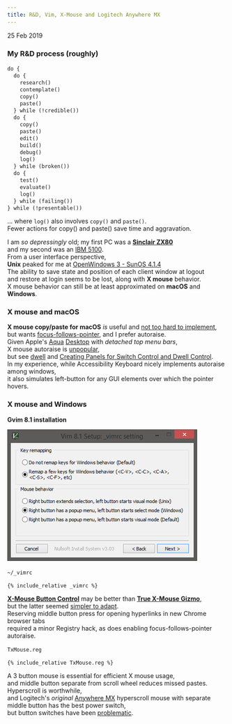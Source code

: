 ```yaml
---
title: R&D, Vim, X-Mouse and Logitech Anywhere MX
---
```

25 Feb 2019  

### My R&D process (roughly)
```
do {
  do {
    research()
    contemplate()
    copy()
    paste()
  } while (!credible())
  do {
    copy()
    paste()
    edit()
    build()
    debug()
    log()
  } while (broken())
  do {
    test()
    evaluate()
    log()
  } while (failing())
} while (!presentable())
```
... where `log()` also involves `copy()` and `paste()`.  
Fewer actions for copy() and paste() save time and aggravation.

I am *so depressingly* old; my first PC was a [**Sinclair ZX80**](https://en.wikipedia.org/wiki/ZX80)  
and my second was an [IBM 5100](https://en.wikipedia.org/wiki/IBM_5100).  
From a user interface perspective,  
**Unix** peaked for me at [OpenWindows 3 - SunOS 4.1.4](http://toastytech.com/guis/ow3.html)  
The ability to save state and position of each client window at logout   
and restore at login seems to be lost, along with **X mouse** behavior.   
X mouse behavior can still be at least approximated on **macOS** and **Windows**.  

### X mouse and macOS
**X mouse copy/paste for macOS** *is* useful and [not too hard to implement](https://github.com/blekenbleu/macXcopy),  
but wants [focus-follows-pointer](https://en.wikipedia.org/wiki/Focus_(computing)#Focus_follows_pointer), and I prefer autoraise.  
Given Apple's [Aqua](https://en.wikipedia.org/wiki/Aqua_(user_interface)) [Desktop](https://support.apple.com/en-us/HT201956) with *detached top menu bars*,  
X mouse autoraise is [unpopular](http://steve-yegge.blogspot.com/2008/04/settling-osx-focus-follows-mouse-debate.html),  
but see [dwell](http://xahlee.info/kbd/macos_hover_switch_window.html) and [Creating Panels for Switch Control and Dwell Control](https://mcmw.abilitynet.org.uk/macos-1013-high-sierra-creating-panels-switch-control-and-dwell-control).  
In my experience, while Accessibility Keyboard nicely implements autoraise among windows,  
it also simulates left-button for any GUI elements over which the pointer hovers.

### X mouse and Windows
**Gvim 8.1 installation**

![snapshot of Vim installation settings](Vim.gif "installation settings")

`~/_vimrc`
```
{% include_relative _vimrc %}  
```
**[X-Mouse Button Control](https://www.highrez.co.uk/downloads/xmousebuttoncontrol.htm)** may be better than **[True X-Mouse Gizmo](http://fy.chalmers.se/~appro/nt/TXMouse/)**,  
but the latter seemed [simpler to adapt](http://articleworthreading.blogspot.com/2016/03/true-x-mouse-gizmo-courtesy.html).  
Reserving middle button press for opening hyperlinks in new Chrome  browser tabs  
required a minor Registry hack, as does enabling focus-follows-pointer autoraise.

`TxMouse.reg`
```
{% include_relative TxMouse.reg %}  
```

A 3 button mouse is essential for efficient X mouse usage,  
and middle button separate from scroll wheel reduces missed pastes.
Hyperscroll is worthwhile,  
and Logitech's *original* [Anywhere MX](https://www.amazon.com/dp/B007PJ4Q4A)
 hyperscroll mouse with separate middle button has the best power switch,  
but button switches have been [problematic](https://www.ifixit.com/Guide/How+to+fix+Logitech+Anywhere+MX+Phantom+Double+Click/75780).
